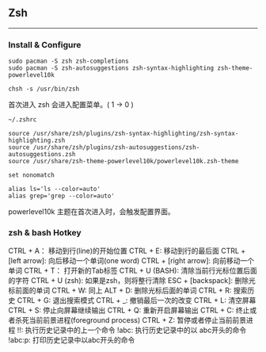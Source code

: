 ## Zsh

---

### Install & Configure

```
sudo pacman -S zsh zsh-completions
sudo pacman -S zsh-autosuggestions zsh-syntax-highlighting zsh-theme-powerlevel10k

chsh -s /usr/bin/zsh
```

首次进入 zsh 会进入配置菜单。( 1 -> 0 )

`~/.zshrc`

```
source /usr/share/zsh/plugins/zsh-syntax-highlighting/zsh-syntax-highlighting.zsh
source /usr/share/zsh/plugins/zsh-autosuggestions/zsh-autosuggestions.zsh
source /usr/share/zsh-theme-powerlevel10k/powerlevel10k.zsh-theme

set nonomatch

alias ls='ls --color=auto'
alias grep='grep --color=auto'
```

powerlevel10k 主题在首次进入时，会触发配置界面。

### zsh & bash Hotkey

CTRL + A： 移动到行(line)的开始位置
CTRL + E: 移动到行的最后面
CTRL + [left arrow]: 向后移动一个单词(one word)
CTRL + [right arrow]: 向前移动一个单词
CTRL + T： 打开新的Tab标签
CTRL + U (BASH): 清除当前行光标位置后面的字符
CTRL + U (zsh): 如果是zsh，则将整行清除
ESC + [backspack]: 删除光标前面的单词
CTRL + W: 同上
ALT + D: 删除光标后面的单词
CTRL + R: 搜索历史
CTRL + G: 退出搜索模式
CTRL + _: 撤销最后一次的改变
CTRL + L: 清空屏幕
CTRL + S: 停止向屏幕继续输出
CTRL + Q: 重新开启屏幕输出
CTRL + C: 终止或者杀死当前前景进程(foreground process)
CTRL + Z: 暂停或者停止当前前景进程
!!: 执行历史记录中的上一个命令
!abc: 执行历史记录中的以 abc开头的命令
!abc:p: 打印历史记录中以abc开头的命令